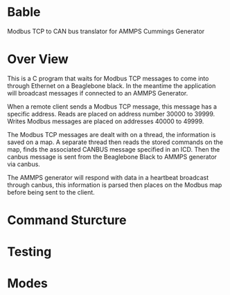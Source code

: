 # Bable
Modbus TCP to CAN bus translator for AMMPS Cummings Generator

# Over View
This is a C program that waits for Modbus TCP messages to come into through Ethernet on a Beaglebone black. In the meantime the application will broadcast messages if connected to an AMMPS Generator. 

When a remote client sends a Modbus TCP message, this message has a specific address. Reads are placed on address number 30000 to 39999. 
Writes Modbus messages are placed on addresses 40000 to 49999. 

The Modbus TCP messages are dealt with on a thread, the information is saved on a map. 
A separate thread then reads the stored commands on the map, finds the associated CANBUS message specified in an ICD. 
Then the canbus message is sent from the Beaglebone Black to AMMPS generator via canbus. 

The AMMPS generator will respond with data in a heartbeat broadcast through canbus, this information is parsed then places on the Modbus map before being sent to the client.


# Command Sturcture 



# Testing


# Modes

